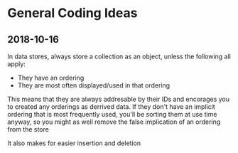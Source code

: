 # General Coding Ideas

## 2018-10-16
In data stores, always store a collection as an object, unless the following all apply:
+ They have an ordering
+ They are most often displayed/used in that ordering

This means that they are always addresable by their IDs and encorages you to created any orderings as derrived data.
If they don't have an implicit ordering that is most frequently used, you'll be sorting them at use time anyway, so you might as well remove the false implication of an ordering from the store

It also makes for easier insertion and deletion
